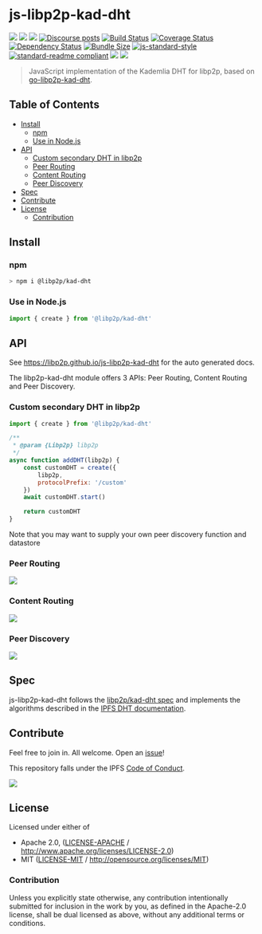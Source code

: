 # js-libp2p-kad-dht <!-- omit in toc -->

[![](https://img.shields.io/badge/made%20by-Protocol%20Labs-blue.svg?style=flat-square)](http://ipn.io)
[![](https://img.shields.io/badge/project-IPFS-blue.svg?style=flat-square)](http://ipfs.io/)
[![](https://img.shields.io/badge/freenode-%23ipfs-blue.svg?style=flat-square)](http://webchat.freenode.net/?channels=%23ipfs)
[![Discourse posts](https://img.shields.io/discourse/https/discuss.libp2p.io/posts.svg)](https://discuss.libp2p.io)
[![Build Status](https://github.com/libp2p/js-libp2p-kad-dht/actions/workflows/js-test-and-release.yml/badge.svg?branch=main)](https://github.com/libp2p/js-libp2p-kad-dht/actions/workflows/js-test-and-release.yml)
[![Coverage Status](https://coveralls.io/repos/github/libp2p/js-libp2p-kad-dht/badge.svg?branch=master)](https://coveralls.io/github/libp2p/js-libp2p-kad-dht?branch=master)
[![Dependency Status](https://david-dm.org/libp2p/js-libp2p-kad-dht.svg?style=flat-square)](https://david-dm.org/libp2p/js-libp2p-kad-dht)
[![Bundle Size](https://flat.badgen.net/bundlephobia/minzip/libp2p-kad-dht)](https://bundlephobia.com/result?p=libp2p-kad-dht)
[![js-standard-style](https://img.shields.io/badge/code%20style-standard-brightgreen.svg?style=flat-square)](https://github.com/feross/standard)
[![standard-readme compliant](https://img.shields.io/badge/standard--readme-OK-green.svg?style=flat-square)](https://github.com/RichardLitt/standard-readme)
![](https://img.shields.io/badge/npm-%3E%3D3.0.0-orange.svg?style=flat-square)
![](https://img.shields.io/badge/Node.js-%3E%3D6.0.0-orange.svg?style=flat-square)

> JavaScript implementation of the Kademlia DHT for libp2p, based on [go-libp2p-kad-dht](https://github.com/libp2p/go-libp2p-kad-dht).

## Table of Contents  <!-- omit in toc -->

- [Install](#install)
  - [npm](#npm)
  - [Use in Node.js](#use-in-nodejs)
- [API](#api)
  - [Custom secondary DHT in libp2p](#custom-secondary-dht-in-libp2p)
  - [Peer Routing](#peer-routing)
  - [Content Routing](#content-routing)
  - [Peer Discovery](#peer-discovery)
- [Spec](#spec)
- [Contribute](#contribute)
- [License](#license)
  - [Contribution](#contribution)
## Install

### npm

```sh
> npm i @libp2p/kad-dht
```

### Use in Node.js

```js
import { create } from '@libp2p/kad-dht'
```

## API

See https://libp2p.github.io/js-libp2p-kad-dht for the auto generated docs.

The libp2p-kad-dht module offers 3 APIs: Peer Routing, Content Routing and Peer Discovery.

### Custom secondary DHT in libp2p

```js
import { create } from '@libp2p/kad-dht'

/**
 * @param {Libp2p} libp2p
 */
async function addDHT(libp2p) {
    const customDHT = create({
        libp2p,
        protocolPrefix: '/custom'
    })
    await customDHT.start()

    return customDHT
}
```

Note that you may want to supply your own peer discovery function and datastore
### Peer Routing

[![](https://raw.githubusercontent.com/libp2p/interface-peer-routing/master/img/badge.png)](https://github.com/libp2p/js-libp2p-interfaces/tree/master/packages/libp2p-interfaces/src/peer-routing)

### Content Routing

[![](https://raw.githubusercontent.com/libp2p/interface-content-routing/master/img/badge.png)](https://github.com/libp2p/js-libp2p-interfaces/tree/master/packages/libp2p-interfaces/src/content-routing)

### Peer Discovery

[![](https://github.com/libp2p/interface-peer-discovery/blob/master/img/badge.png?raw=true)](https://github.com/libp2p/js-libp2p-interfaces/tree/master/packages/libp2p-interfaces/src/peer-discovery)

## Spec

js-libp2p-kad-dht follows the [libp2p/kad-dht spec](https://github.com/libp2p/specs/tree/master/kad-dht) and implements the algorithms described in the [IPFS DHT documentation](https://docs.ipfs.io/concepts/dht/).

## Contribute

Feel free to join in. All welcome. Open an [issue](https://github.com/libp2p/js-libp2p-kad-dht/issues)!

This repository falls under the IPFS [Code of Conduct](https://github.com/ipfs/community/blob/master/code-of-conduct.md).

[![](https://cdn.rawgit.com/jbenet/contribute-ipfs-gif/master/img/contribute.gif)](https://github.com/ipfs/community/blob/master/contributing.md)

## License

Licensed under either of

 * Apache 2.0, ([LICENSE-APACHE](LICENSE-APACHE) / http://www.apache.org/licenses/LICENSE-2.0)
 * MIT ([LICENSE-MIT](LICENSE-MIT) / http://opensource.org/licenses/MIT)

### Contribution

Unless you explicitly state otherwise, any contribution intentionally submitted for inclusion in the work by you, as defined in the Apache-2.0 license, shall be dual licensed as above, without any additional terms or conditions.
